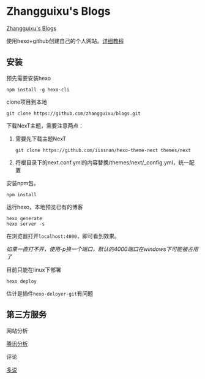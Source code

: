 # Zhangguixu's Blogs

[Zhangguixu's Blogs](https://zhangguixu.github.io/)

使用hexo+github创建自己的个人网站。[详细教程](https://github.com/zhangguixu/hexo-github-notes)

## 安装

预先需要安装hexo

```shell
npm install -g hexo-cli
```

clone项目到本地

```shell
git clone https://github.com/zhangguixu/blogs.git
```

下载NexT主题，需要注意两点：

1. 需要先下载主题NexT

    ```shell
    git clone https://github.com/iissnan/hexo-theme-next themes/next
    ```

2. 将根目录下的next.conf.yml的内容替换/themes/next/_config.yml，统一配置

安装npm包，

```shell
npm install
```

运行hexo，本地预览已有的博客

```shell
hexo generate
hexo server -s
```

在浏览器打开`localhost:4000`，即可看到效果。

*如果一直打不开，使用-p换一个端口，默认的4000端口在windows下可能被占用了*

目前只能在linux下部署

```shell
hexo deploy
```

估计是插件`hexo-deloyer-git`有问题

## 第三方服务

网站分析

[腾讯分析](http://v2.ta.qq.com/analysis/index)

评论

[多说](http://dev.duoshuo.com/)